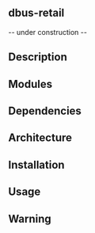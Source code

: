 ## dbus-retail

 -- under construction --

## Description

## Modules

## Dependencies

## Architecture

## Installation

## Usage

## Warning
